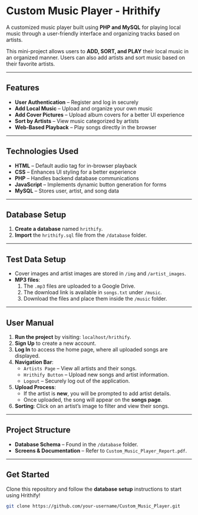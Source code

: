 # Custom Music Player - Hrithify

A customized music player built using **PHP and MySQL** for playing local music through a user-friendly interface and organizing tracks based on artists.  

This mini-project allows users to **ADD, SORT, and PLAY** their local music in an organized manner. Users can also add artists and sort music based on their favorite artists.  

---

## Features

- **User Authentication** – Register and log in securely  
- **Add Local Music** – Upload and organize your own music  
- **Add Cover Pictures** – Upload album covers for a better UI experience  
- **Sort by Artists** – View music categorized by artists  
- **Web-Based Playback** – Play songs directly in the browser  

---

## Technologies Used

- **HTML** – Default audio tag for in-browser playback  
- **CSS** – Enhances UI styling for a better experience  
- **PHP** – Handles backend database communications  
- **JavaScript** – Implements dynamic button generation for forms  
- **MySQL** – Stores user, artist, and song data  

---

## Database Setup

1. **Create a database** named `hrithify`.  
2. **Import** the `hrithify.sql` file from the `/database` folder.  

---

## Test Data Setup

- Cover images and artist images are stored in `/img` and `/artist_images`.  
- **MP3 files**:  
  1. The `.mp3` files are uploaded to a Google Drive.  
  2. The download link is available in `songs.txt` under `/music`.  
  3. Download the files and place them inside the `/music` folder.  

---

## User Manual

1. **Run the project** by visiting: `localhost/hrithify`.  
2. **Sign Up** to create a new account.  
3. **Log In** to access the home page, where all uploaded songs are displayed.  
4. **Navigation Bar**:  
   - `Artists Page` – View all artists and their songs.  
   - `Hrithify Button` – Upload new songs and artist information.  
   - `Logout` – Securely log out of the application.  
5. **Upload Process**:  
   - If the artist is **new**, you will be prompted to add artist details.  
   - Once uploaded, the song will appear on the **songs page**.  
6. **Sorting**: Click on an artist’s image to filter and view their songs.  

---

## Project Structure

- **Database Schema** – Found in the `/database` folder.  
- **Screens & Documentation** – Refer to `Custom_Music_Player_Report.pdf`.  

---

## Get Started  

Clone this repository and follow the **database setup** instructions to start using Hrithify!  

```bash
git clone https://github.com/your-username/Custom_Music_Player.git
